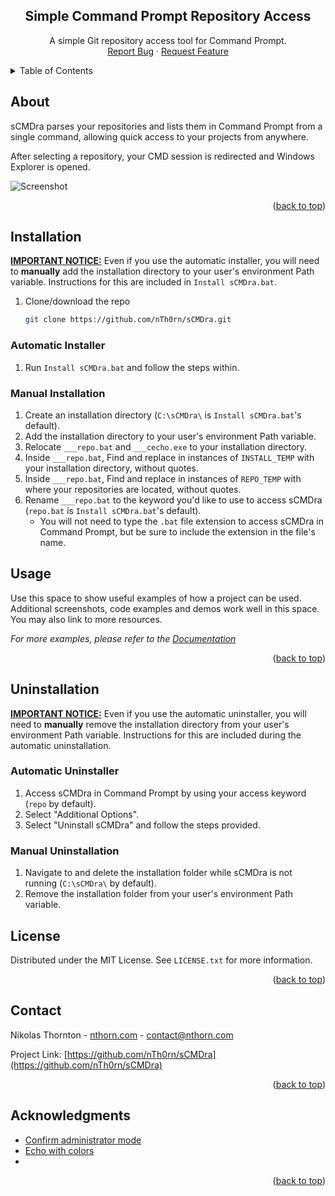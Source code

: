 
<a id="readme-top"></a>
<div align="center">
<h2 align="center">Simple Command Prompt Repository Access</h2>

  <p align="center">
    A simple Git repository access tool for Command Prompt.
    <br />
    <a href="https://github.com/nTh0rn/sCMDra/issues/new?labels=bug&template=bug-report---.md">Report Bug</a>
    ·
    <a href="https://github.com/nTh0rn/sCMDra/issues/new?labels=enhancement&template=feature-request---.md">Request Feature</a>
  </p>
</div>

<details>
  <summary>Table of Contents</summary>
  <ol>
    <li>
      <a href="#about">About</a>
    </li>
    <li>
      <a href="#installation">Installation</a>
      <ul>
        <li><a href="#automatic-installer">Automatic Installer</a></li>
      </ul>
      <ul>
        <li><a href="#manual-installation">Manual Installation</a></li>
      </ul>
    </li>
    <li><a href="#usage">Usage</a></li>
    <li>
      <a href="#uninstallation">Installation</a>
      <ul>
        <li><a href="#automatic-uninstaller">Automatic Unnstaller</a></li>
      </ul>
      <ul>
        <li><a href="#manual-uninstallation">Manual Unnstallation</a></li>
      </ul>
    </li>
    <li><a href="#license">License</a></li>
    <li><a href="#contact">Contact</a></li>
    <li><a href="#acknowledgments">Acknowledgments</a></li>
  </ol>
</details>



<!-- ABOUT -->
## About
sCMDra parses your repositories and lists them in Command Prompt from a single command, allowing quick access to your projects from anywhere.

After selecting a repository, your CMD session is redirected and Windows Explorer is opened.

![Screenshot](https://nthorn.com/images/sCMDra/sCMDra.png)
<p align="right">(<a href="#readme-top">back to top</a>)</p>



<!-- INSTALLATION -->
## Installation

**<ins>IMPORTANT NOTICE:</ins>**
Even if you use the automatic installer, you will need to **manually** add the installation directory to your user's environment Path variable. Instructions for this are included in `Install sCMDra.bat`.

1. Clone/download the repo
   ```sh
   git clone https://github.com/nTh0rn/sCMDra.git
   ```

### Automatic Installer
1. Run `Install sCMDra.bat` and follow the steps within.

### Manual Installation
1. Create an installation directory (`C:\sCMDra\` is `Install sCMDra.bat`'s default).
2. Add the installation directory to your user's environment Path variable.
3. Relocate `___repo.bat` and `___cecho.exe` to your installation directory.
4. Inside `___repo.bat`, Find and replace in instances of `INSTALL_TEMP` with your installation directory, without quotes.
5. Inside `___repo.bat`, Find and replace in instances of `REPO_TEMP` with where your repositories are located, without quotes.
6. Rename `___repo.bat` to the keyword you'd like to use to access sCMDra (`repo.bat` is `Install sCMDra.bat`'s default).
   * You will not need to type the `.bat` file extension to access sCMDra in Command Prompt, but be sure to include the extension in the file's name.

## Usage

Use this space to show useful examples of how a project can be used. Additional screenshots, code examples and demos work well in this space. You may also link to more resources.

_For more examples, please refer to the [Documentation](https://example.com)_

<p align="right">(<a href="#readme-top">back to top</a>)</p>



<!-- UNINSTALLATION -->
## Uninstallation

**<ins>IMPORTANT NOTICE:</ins>**
Even if you use the automatic uninstaller, you will need to **manually** remove the installation directory from your user's environment Path variable. Instructions for this are included during the automatic uninstallation.

### Automatic Uninstaller
1. Access sCMDra in Command Prompt by using your access keyword (`repo` by default).
2. Select "Additional Options".
3. Select "Uninstall sCMDra" and follow the steps provided.

### Manual Uninstallation
1. Navigate to and delete the installation folder while sCMDra is not running (`C:\sCMDra\` by default).
2. Remove the installation folder from your user's environment Path variable.



<!-- LICENSE -->
## License

Distributed under the MIT License. See `LICENSE.txt` for more information.

<p align="right">(<a href="#readme-top">back to top</a>)</p>



<!-- CONTACT -->
## Contact

Nikolas Thornton - [nthorn.com](https://nthorn.com) - contact@nthorn.com

Project Link: [https://github.com/nTh0rn/sCMDra](https://github.com/nTh0rn/sCMDra)

<p align="right">(<a href="#readme-top">back to top</a>)</p>



<!-- ACKNOWLEDGMENTS -->
## Acknowledgments

* [Confirm administrator mode](https://stackoverflow.com/questions/1894967/how-to-request-administrator-access-inside-a-batch-file)
* [Echo with colors](https://www.codeproject.com/Articles/17033/Add-Colors-to-Batch-Files)
* []()

<p align="right">(<a href="#readme-top">back to top</a>)</p>


[contributors-shield]: https://img.shields.io/github/contributors/nTh0rn/sCMDra.svg?style=for-the-badge
[contributors-url]: https://github.com/nTh0rn/sCMDra/graphs/contributors
[forks-shield]: https://img.shields.io/github/forks/nTh0rn/sCMDra.svg?style=for-the-badge
[forks-url]: https://github.com/nTh0rn/sCMDra/network/members
[stars-shield]: https://img.shields.io/github/stars/nTh0rn/sCMDra.svg?style=for-the-badge
[stars-url]: https://github.com/nTh0rn/sCMDra/stargazers
[issues-shield]: https://img.shields.io/github/issues/nTh0rn/sCMDra.svg?style=for-the-badge
[issues-url]: https://github.com/nTh0rn/sCMDra/issues
[license-shield]: https://img.shields.io/github/license/nTh0rn/sCMDra.svg?style=for-the-badge
[license-url]: https://github.com/nTh0rn/sCMDra/blob/master/LICENSE.txt
[linkedin-shield]: https://img.shields.io/badge/-LinkedIn-black.svg?style=for-the-badge&logo=linkedin&colorB=555
[linkedin-url]: https://linkedin.com/in/linkedin_username
[product-screenshot]: images/screenshot.png
[Next.js]: https://img.shields.io/badge/next.js-000000?style=for-the-badge&logo=nextdotjs&logoColor=white
[Next-url]: https://nextjs.org/
[React.js]: https://img.shields.io/badge/React-20232A?style=for-the-badge&logo=react&logoColor=61DAFB
[React-url]: https://reactjs.org/
[Vue.js]: https://img.shields.io/badge/Vue.js-35495E?style=for-the-badge&logo=vuedotjs&logoColor=4FC08D
[Vue-url]: https://vuejs.org/
[Angular.io]: https://img.shields.io/badge/Angular-DD0031?style=for-the-badge&logo=angular&logoColor=white
[Angular-url]: https://angular.io/
[Svelte.dev]: https://img.shields.io/badge/Svelte-4A4A55?style=for-the-badge&logo=svelte&logoColor=FF3E00
[Svelte-url]: https://svelte.dev/
[Laravel.com]: https://img.shields.io/badge/Laravel-FF2D20?style=for-the-badge&logo=laravel&logoColor=white
[Laravel-url]: https://laravel.com
[Bootstrap.com]: https://img.shields.io/badge/Bootstrap-563D7C?style=for-the-badge&logo=bootstrap&logoColor=white
[Bootstrap-url]: https://getbootstrap.com
[JQuery.com]: https://img.shields.io/badge/jQuery-0769AD?style=for-the-badge&logo=jquery&logoColor=white
[JQuery-url]: https://jquery.com 